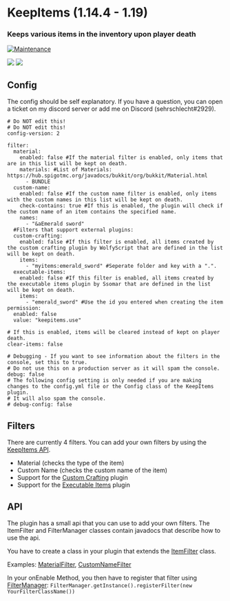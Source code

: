 # KeepItems (1.14.4 - 1.19)
### Keeps various items in the inventory upon player death

[![Maintenance](https://img.shields.io/badge/Maintained%3F-yes-green.svg)](https://GitHub.com/sehrschlechtYT/KeepItems/graphs/commit-activity)

[![](https://dcbadge.vercel.app/api/server/crHgFwH2Gt)](https://discord.gg/crHgFwH2Gt)
![](https://dcbadge.vercel.app/api/shield/450685365876162573)

## Config
The config should be self explanatory. If you have a question, you can open a ticket on my discord server or add me on Discord (sehrschlecht#2929).


```
# Do NOT edit this!
# Do NOT edit this!
config-version: 2

filter:
  material:
    enabled: false #If the material filter is enabled, only items that are in this list will be kept on death.
    materials: #List of Materials: https://hub.spigotmc.org/javadocs/bukkit/org/bukkit/Material.html
      - BUNDLE
  custom-name:
    enabled: false #If the custom name filter is enabled, only items with the custom names in this list will be kept on death.
    check-contains: true #If this is enabled, the plugin will check if the custom name of an item contains the specified name.
    names:
      - "&aEmerald sword"
  #Filters that support external plugins:
  custom-crafting:
    enabled: false #If this filter is enabled, all items created by the custom crafting plugin by WolfyScript that are defined in the list will be kept on death.
    items:
      - "myitems:emerald_sword" #Seperate folder and key with a ".".
  executable-items:
    enabled: false #If this filter is enabled, all items created by the executable items plugin by Ssomar that are defined in the list will be kept on death.
    items:
      - "emerald_sword" #Use the id you entered when creating the item
permission:
  enabled: false
  value: "keepitems.use"

# If this is enabled, items will be cleared instead of kept on player death.
clear-items: false

# Debugging - If you want to see information about the filters in the console, set this to true.
# Do not use this on a production server as it will spam the console.
debug: false
# The following config setting is only needed if you are making changes to the config.yml file or the Config class of the KeepItems plugin.
# It will also spam the console.
# debug-config: false
```

## Filters

There are currently 4 filters. You can add your own filters by using the [KeepItems API](#api).

- Material (checks the type of the item)
- Custom Name (checks the custom name of the item)
- Support for the [Custom Crafting](https://www.spigotmc.org/resources/customcrafting-advanced-custom-recipe-plugin-1-16-1-19-free.55883/) plugin
- Support for the [Executable Items](https://www.spigotmc.org/resources/custom-items-free-executable-items.77578/) plugin

## API

The plugin has a small api that you can use to add your own filters. The ItemFilter and FilterManager classes contain javadocs that describe how to use the api.

You have to create a class in your plugin that extends the [ItemFilter](https://github.com/sehrschlechtYT/KeepItems/tree/master/src/main/java/yt/sehrschlecht/keepitems/filters/ItemFilter.java) class.

Examples: [MaterialFilter](https://github.com/sehrschlechtYT/KeepItems/tree/master/src/main/java/yt/sehrschlecht/keepitems/filters/MaterialFilter.java), [CustomNameFilter](https://github.com/sehrschlechtYT/KeepItems/tree/master/src/main/java/yt/sehrschlecht/keepitems/filters/CustomNameFilter.java)

In your onEnable Method, you then have to register that filter using [FilterManager](https://github.com/sehrschlechtYT/KeepItems/tree/master/src/main/java/yt/sehrschlecht/keepitems/filters/FilterManager.java):
`FilterManager.getInstance().registerFilter(new YourFilterClassName())`

